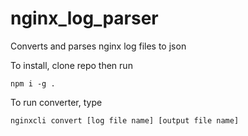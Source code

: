 # nginx_log_parser
Converts and parses nginx log files to json

To install, clone repo then run 
```
npm i -g . 
```

To run converter, type 
```
nginxcli convert [log file name] [output file name]
```